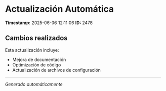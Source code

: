 # Actualización Automática

**Timestamp:** 2025-06-06 12:11:06
**ID:** 2478

## Cambios realizados

Esta actualización incluye:
- Mejora de documentación
- Optimización de código
- Actualización de archivos de configuración

---
*Generado automáticamente*
